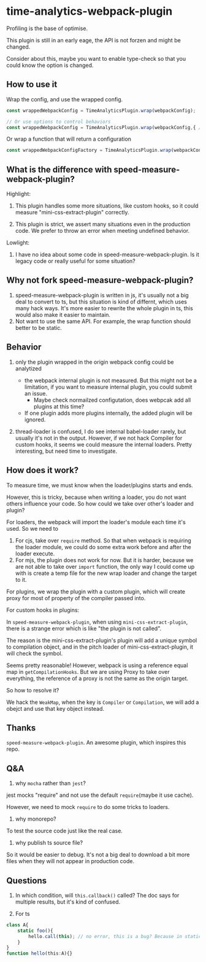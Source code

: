 # time-analytics-webpack-plugin
Profiling is the base of optimise.

This plugin is still in an early eage, the API is not forzen and might be changed.

Consider about this, maybe you want to enable type-check so that you could know the option is changed.
## How to use it
Wrap the config, and use the wrapped config.

``` ts
const wrappedWebpackConfig = TimeAnalyticsPlugin.wrap(webpackConfig);

// Or use options to control behaviors
const wrappedWebpackConfig = TimeAnalyticsPlugin.wrap(webpackConfig,{ /* options */});
```

Or wrap a function that will return a configuration
```ts
const wrappedWebpackConfigFactory = TimeAnalyticsPlugin.wrap(webpackConfigFactory);
```

## What is the difference with speed-measure-webpack-plugin?
Highlight:
1. This plugin handles some more situations, like custom hooks, so it could measure "mini-css-extract-plugin" correctly.

2. This plugin is strict, we assert many situations even in the production code. We prefer to throw an error when meeting undefined behavior.

Lowlight:
1. I have no idea about some code in speed-measure-webpack-plugin. Is it legacy code or really useful for some situation?

## Why not fork speed-measure-webpack-plugin?
1. speed-measure-webpack-plugin is written in js, it's usually not a big deal to convert to ts, but this situation is kind of differnt, which uses many hack ways. It's more easier to rewrite the whole plugin in ts, this would also make it easier to maintain.
2. Not want to use the same API. For example, the wrap function should better to be static.

## Behavior
1. only the plugin wrapped in the origin webpack config could be analytized
    - the webpack internal plugin is not measured. But this might not be a limitation, if you want to measure internal plugin, you could submit an issue.
        - Maybe check normailzed configutation, does webpcak add all plugins at this time?
    - If one plugin adds more plugins internally, the added plugin will be ignored.

2. thread-loader is confused, I do see internal babel-loader rarely, but usually it's not in the output. However, if we not hack Compiler for custom hooks, it seems we could measure the internal loaders. Pretty interesting, but need time to investigate.

## How does it work?
To measure time, we must know when the loader/plugins starts and ends.

However, this is tricky, because when writing a loader, you do not want others influence your code. So how could we take over other's loader and plugin?

For loaders, the webpack will import the loader's module each time it's used. So we need to 
1. For cjs, take over `require` method. So that when webpack is requiring the loader module, we could do some extra work before and after the loader execute.
2. For mjs, the plugin does not work for now. But it is harder, because we are not able to take over `import` function, the only way I could come up with is create a temp file for the new wrap loader and change the target to it.

For plugins, we wrap the plugin with a custom plugin, which will create proxy for most of property of the compiler passed into.

For custom hooks in plugins:

In `speed-measure-webpack-plugin`, when using `mini-css-extract-plugin`, there is a strange error which is like "the plugin is not called".

The reason is the mini-css-extract-plugin's plugin will add a unique symbol to compilation object, and in the pitch loader of mini-css-extract-plugin, it will check the symbol.

Seems pretty reasonable! However, webpack is using a reference equal map in `getCompilationHooks`. But we are using Proxy to take over everything, the reference of a proxy is not the same as the origin target.

So how to resolve it?

We hack the `WeakMap`, when the key is `Compiler` or `Compilation`, we  will add a obejct and use that key object instead.

## Thanks
`speed-measure-webpack-plugin`. An awesome plugin, which inspires this repo.

## Q&A
1. why `mocha` rather than `jest`?

jest mocks "require" and not use the default `require`(maybe it use cache).

However, we need to mock `require` to do some tricks to loaders.

1. why monorepo?

To test the source code just like the real case.

1. why publish ts source file?

So it would be easier to debug. It's not a big deal to download a bit more files when they will not appear in production code.

## Questions
1. In which condition, will `this.callback()` called? The doc says for multiple results, but it's kind of confused.

3. For ts
```ts
class A{
    static foo(){
        hello.call(this); // no error, this is a bug? Because in static method, `this` should be the class itself("typeof A") rather than the class instance.
    }
}
function hello(this:A){}
```